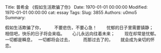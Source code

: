 Title: 普希金 《假如生活欺骗了你》
Date: 1970-01-01 00:00:00
Modified: 1970-01-01 00:00:00
cat: essay
Tags: 
Slug: 3855
Authors: u0mo5 
Summary: 

假如生活欺骗了你， 　　
不要悲伤，不要心急！　　
忧郁的日子里需要镇静；　　
相信吧，快乐的日子将会来临。　　
心儿永远向往着未来；　　
现在却常是忧郁。　
一切都是瞬息，　
一切都将会过去， 　　
而那过去了的，　　
就会成为亲切的怀恋。　　




